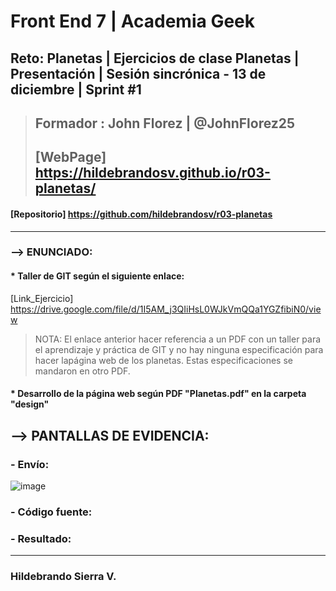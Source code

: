 # Front End 7 | Academia Geek
## Reto: Planetas | Ejercicios de clase Planetas | Presentación | Sesión sincrónica - 13 de diciembre | Sprint #1

> ## Formador : John Florez | @JohnFlorez25
> ## [WebPage] https://hildebrandosv.github.io/r03-planetas/
#### [Repositorio] https://github.com/hildebrandosv/r03-planetas
___
### --> ENUNCIADO:
#### * Taller de GIT según el siguiente enlace:
  [Link_Ejercicio] https://drive.google.com/file/d/1I5AM_j3QIiHsL0WJkVmQQa1YGZfibiN0/view
> NOTA: El enlace anterior hacer referencia a un PDF con un taller para el aprendizaje y práctica de GIT y no hay ninguna especificación para hacer lapágina web de los planetas. Estas especificaciones se mandaron en otro PDF.
#### * Desarrollo de la página web según PDF "Planetas.pdf" en la carpeta "design"

## --> PANTALLAS DE EVIDENCIA:
### - Envío:
![image](https://user-images.githubusercontent.com/73366557/146653020-f01601ce-d057-4dc5-9dfe-d76b10de44bf.png)

### - Código fuente:

### - Resultado:

___
### Hildebrando Sierra V.

